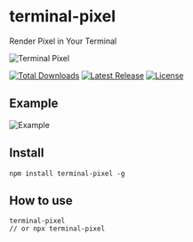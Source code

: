 # terminal-pixel

Render Pixel in Your Terminal

<p>
  <img src="./logo.svg" alt="Terminal Pixel">
</p>
<p>
    <a href="https://www.npmjs.com/package/terminal-pixel"><img src="https://img.shields.io/npm/dm/terminal-pixel?style=flat-square" alt="Total Downloads"></a>
    <a href="https://www.npmjs.com/package/terminal-pixel"><img src="https://img.shields.io/bundlephobia/minzip/terminal-pixel?style=flat-square" alt="Latest Release"></a>
    <a href="https://github.com/shiyangzhaoa/terminal-pixel/blob/main/LICENSE"><img src="https://shields.io/github/license/shiyangzhaoa/terminal-pixel?style=flat-square" alt="License"></a>
</p>

## Example

<p>
  <img src="./example.jpg" alt="Example">
</p>

## Install

```shell
npm install terminal-pixel -g
```

## How to use

```shell
terminal-pixel
// or npx terminal-pixel
```
